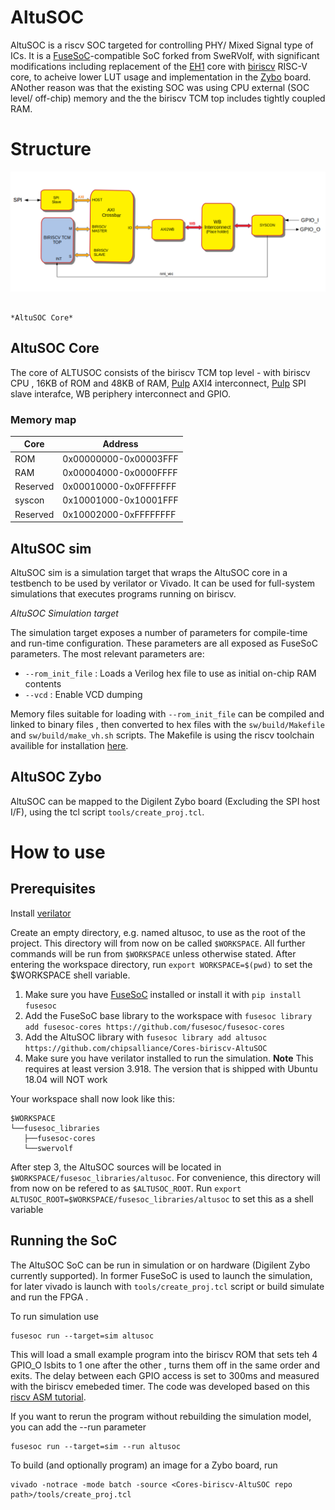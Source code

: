 AltuSOC
========

AltuSOC is a riscv SOC targeted for controlling PHY/ Mixed Signal type of ICs. It is a [FuseSoC](https://github.com/olofk/fusesoc)-compatible SoC forked from SweRVolf, with significant modifications including replacement of the [EH1](https://github.com/chipsalliance/Cores-SweRV.git) core with [biriscv](https://github.com/altuSemi/biriscv.git) RISC-V core, to acheive lower LUT usage and implementation in the [Zybo](https://reference.digilentinc.com/reference/programmable-logic/zybo/start) board. ANother reason was that the existing SOC was using CPU external (SOC level/ off-chip) memory and the the biriscv TCM top includes tightly coupled RAM.

# Structure
![](altusoc_core.png)

                                                                     *AltuSOC Core*

## AltuSOC Core

The core of ALTUSOC consists of the biriscv TCM top level - with biriscv CPU , 16KB of ROM and 48KB of RAM, [Pulp](https://github.com/pulp-platform/axi) AXI4 interconnect, [Pulp](https://github.com/pulp-platform/axi_spi_slave) SPI slave interafce, WB periphery interconnect and GPIO. 


### Memory map

| Core     | Address               |
| -------- | --------------------- |
| ROM      | 0x00000000-0x00003FFF |
| RAM      | 0x00004000-0x0000FFFF |
| Reserved | 0x00010000-0x0FFFFFFF |
| syscon   | 0x10001000-0x10001FFF |
| Reserved | 0x10002000-0xFFFFFFFF |



## AltuSOC sim

AltuSOC sim is a simulation target that wraps the AltuSOC core in a testbench to be used by verilator or Vivado. It can be used for full-system simulations that executes programs running on biriscv. 


*AltuSOC Simulation target*

The simulation target exposes a number of parameters for compile-time and run-time configuration. These parameters are all exposed as FuseSoC parameters. The most relevant parameters are:

* `--rom_init_file` : Loads a Verilog hex file to use as initial on-chip RAM contents
* `--vcd` : Enable VCD dumping

Memory files suitable for loading with `--rom_init_file` can be compiled and linked to binary files , then converted to hex files with the `sw/build/Makefile` and `sw/build/make_vh.sh` scripts. The Makefile is using the riscv toolchain availible for installation [here](https://mindchasers.com/dev/rv-getting-started).

## AltuSOC Zybo

AltuSOC can be mapped to the Digilent Zybo board (Excluding the SPI host I/F), using the tcl script `tools/create_proj.tcl`. 

# How to use

## Prerequisites

Install [verilator](https://www.veripool.org/wiki/verilator)

Create an empty directory, e.g. named altusoc, to use as the root of the project. This directory will from now on be called `$WORKSPACE`. All further commands will be run from `$WORKSPACE` unless otherwise stated. After entering the workspace directory, run `export WORKSPACE=$(pwd)` to set the $WORKSPACE shell variable.

1. Make sure you have [FuseSoC](https://github.com/olofk/fusesoc) installed or install it with `pip install fusesoc`
2. Add the FuseSoC base library to the workspace with `fusesoc library add fusesoc-cores https://github.com/fusesoc/fusesoc-cores`
3. Add the AltuSOC library with `fusesoc library add altusoc https://github.com/chipsalliance/Cores-biriscv-AltuSOC`
4. Make sure you have verilator installed to run the simulation. **Note** This requires at least version 3.918. The version that is shipped with Ubuntu 18.04 will NOT work

Your workspace shall now look like this:

    $WORKSPACE
    └──fusesoc_libraries
       ├──fusesoc-cores
       └──swervolf

After step 3, the AltuSOC sources will be located in `$WORKSPACE/fusesoc_libraries/altusoc`. For convenience, this directory will from now on be refered to as `$ALTUSOC_ROOT`. Run `export ALTUSOC_ROOT=$WORKSPACE/fusesoc_libraries/altusoc` to set this as a shell variable

## Running the SoC

The AltuSOC SoC can be run in simulation or on hardware (Digilent Zybo currently supported). In former FuseSoC is used to launch the simulation, for later vivado is launch with `tools/create_proj.tcl` script or build simulate and run the FPGA . 

To run simulation use

    fusesoc run --target=sim altusoc

This will load a small example program into the biriscv ROM that sets teh 4 GPIO_O lsbits to 1 one after the other ,  turns them off in the same order and exits. The delay between each GPIO access is set to 300ms and measured with the biriscv emebeded timer.
The code was developed based on this [riscv ASM tutorial](https://www.youtube.com/watch?v=tthKXGxAUjY&list=PL6noQ0vZDAdh_aGvqKvxd0brXImHXMuLY&index=6).

If you want to rerun the program without rebuilding the simulation model, you can add the --run parameter

    fusesoc run --target=sim --run altusoc

To build (and optionally program) an image for a Zybo board, run

    vivado -notrace -mode batch -source <Cores-biriscv-AltuSOC repo path>/tools/create_proj.tcl

